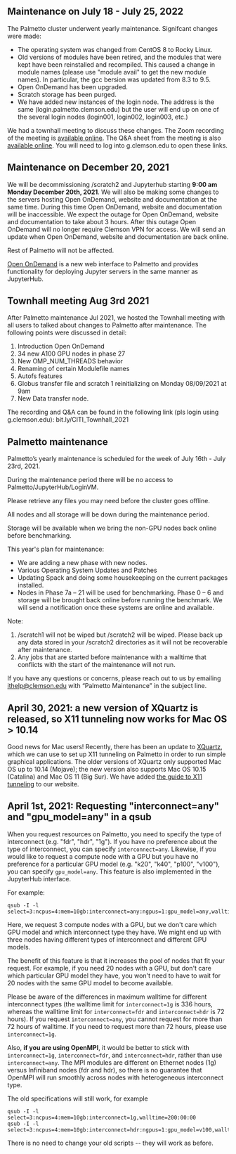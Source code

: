 ## Maintenance on July 18 - July 25, 2022
The Palmetto cluster underwent yearly maintenance. Signifcant changes were made:

- The operating system was changed from CentOS 8 to Rocky Linux. 
- Old versions of modules have been retired, and the modules that were kept have been reinstalled and recompiled. This caused a change in module names (please use "module avail" to get the new module names). In particular, the gcc bersion was updated from 8.3 to 9.5.
- Open OnDemand has been upgraded.
- Scratch storage has been purged.
- We have added new instances of the login node. The address is the same (login.palmetto.clemson.edu) but the user will end up on one of the several login nodes (login001, login002, login003, etc.)

We had a townhall meeting to discuss these changes. The Zoom recording of the meeting is [available online](https://clemson.zoom.us/rec/share/Pn5luN9g2nFvT7BMdsl_dW-8zLIRjp1rMOIQ0GsdaBvQI8X58gczNHCb3_bKw6kP.eQu4r4n4Pg10PR9r). The Q&A sheet from the meeting is also [available online](https://docs.google.com/document/d/1IJxIy84TNWW4FW8w0Nbv6VdW_Iuut2Kxar03GbkzSp4/edit). You will need to log into g.clemson.edu to open these links.

## Maintenance on December 20, 2021
We will be decommissioning /scratch2 and Jupyterhub starting **9:00 am Monday December 20th, 2021**.
We will also be making some changes to the servers hosting Open OnDemand, website and documentation at the same time. During this time Open OnDemand, website and documentation will be inaccessible. We expect the outage for Open OnDemand, website and documentation to take about 3 hours.
After this outage Open OnDemand will no longer require Clemson VPN for access.
We will send an update when Open OnDemand, website and documentation are back online.

Rest of Palmetto will not be affected.

[Open OnDemand](https://openod02.palmetto.clemson.edu) is a new web interface to Palmetto and provides functionality for deploying Jupyter servers in the same manner as JupyterHub.

## Townhall meeting Aug 3rd 2021
After Palmetto maintenance Jul 2021, we hosted the Townhall meeting with all users to talked about changes to Palmetto after maintenance.
The following points were discussed in detail:

1. Introduction Open OnDemand
2. 34 new A100 GPU nodes in phase 27
3. New OMP_NUM_THREADS behavior
4. Renaming of certain Modulefile names
5. Autofs features 
6. Globus transfer file and scratch 1 reinitializing on Monday 08/09/2021 at 9am
7. New Data transfer node. 

The recording and Q&A can be found in the following link (pls login using g.clemson.edu): 
bit.ly/CITI_Townhall_2021

## Palmetto maintenance
Palmetto’s yearly maintenance is scheduled for the week of July 16th - July 23rd, 2021. 

During the maintenance period there will be no access to Palmetto/JupyterHub/LoginVM.

Please retrieve any files you may need before the cluster goes offline.


All nodes and all storage will be down during the maintenance period.

Storage will be available when we bring the non-GPU nodes back online before benchmarking.

This year's plan for maintenance:

- We are adding a new phase with new nodes.
- Various Operating System Updates and Patches
- Updating Spack and doing some housekeeping on the current packages installed.
- Nodes in Phase 7a – 21 will be used for benchmarking. Phase 0 – 6 and storage will be brought back online before running the benchmark. We will send a notification once these systems are online and available.

Note:

1)	/scratch1 will not be wiped but /scratch2 will be wiped. Please back up any data stored in your /scratch2 directories as it will not be recoverable after maintenance.
2)	Any jobs that are started before maintenance with a walltime that conflicts with the start of the maintenance will not run.

If you have any questions or concerns, please reach out to us by emailing ithelp@clemson.edu with “Palmetto Maintenance” in the subject line.


## April 30, 2021: a new version of XQuartz is released, so X11 tunneling now works for Mac OS > 10.14

Good news for Mac users! Recently, there has been an update to [XQuartz](https://www.xquartz.org/), which we can use to set up X11 tunneling on Palmetto in order to run simple graphical applications. The older versions of XQuartz only supported Mac OS up to 10.14 (Mojave); the new version also supports Mac OS 10.15 (Catalina) and Mac OS 11 (Big Sur). We have added [the guide to X11 tunneling](https://www.palmetto.clemson.edu/palmetto/basic/x11_tunneling/) to our website. 


## April 1st, 2021: Requesting "interconnect=any" and "gpu_model=any" in a qsub

When you request resources on Palmetto, you need to specify the type of interconnect (e.g. "fdr", "hdr", "1g"). If you have no preference about the type of interconnect, you can specify `interconnect=any`. Likewise, if you would like to request a compute node with a GPU but you have no preference for a particular GPU model (e.g. "k20", "k40", "p100", "v100"), you can specify `gpu_model=any`. This feature is also implemented in the JupyterHub interface.

For example:

~~~
qsub -I -l select=3:ncpus=4:mem=10gb:interconnect=any:ngpus=1:gpu_model=any,walltime=1:00:00
~~~

Here, we request 3 compute nodes with a GPU, but we don't care which GPU model and which interconnect type they have. We might end up with three nodes having different types of interconnect and different GPU models.

The benefit of this feature is that it increases the pool of nodes that fit your request. For example, if you need 20 nodes with a GPU, but don't care which particular GPU model they have, you won't need to have to wait for 20 nodes with the same GPU model to become available.

Please be aware of the differences in maximum walltime for different interconnect types (the walltime limit for `interconnect=1g` is 336 hours, whereas the walltime limit for `interconnect=fdr` and `interconnect=hdr` is 72 hours). If you request `interconnect=any`, you cannot request for more than 72 hours of walltime. If you need to request more than 72 hours, please use `interconnect=1g`.

Also, **if you are using OpenMPI**, it would be better to stick with `interconnect=1g`, `interconnect=fdr`, and `interconnect=hdr`, rather than use `interconnect=any`. The MPI modules are different on Ethernet nodes (1g) versus Infiniband nodes (fdr and hdr), so there is no guarantee that OpenMPI will run smoothly across nodes with heterogeneous interconnect type.

The old specifications will still work, for example
~~~
qsub -I -l select=3:ncpus=4:mem=10gb:interconnect=1g,walltime=200:00:00
qsub -I -l select=3:ncpus=4:mem=10gb:interconnect=hdr:ngpus=1:gpu_model=v100,walltime=1:00:00
~~~
There is no need to change your old scripts -- they will work as before.

